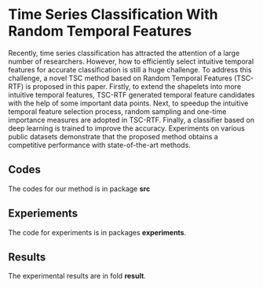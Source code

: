 # Time Series Classification With Random Temporal Features

Recently, time series classification has attracted the attention of a large number of researchers. However, how to efficiently select intuitive temporal features for accurate classification is still a huge challenge. To address this challenge, a novel TSC method based on Random Temporal Features (TSC-RTF) is proposed in this paper. Firstly, to extend the shapelets into more intuitive temporal features, TSC-RTF generated temporal feature candidates with the help of some important data points. Next, to speedup the intuitive temporal feature selection process,  random sampling and one-time importance measures are adopted in TSC-RTF. Finally, a classifier based on deep learning is trained to improve the accuracy. Experiments on various public datasets demonstrate that the proposed method obtains a competitive performance with state-of-the-art methods.

## Codes
The codes for our method is in package **src**

## Experiements
The code for experiments is in packages **experiments**.

## Results
The experimental results are in fold **result**.
